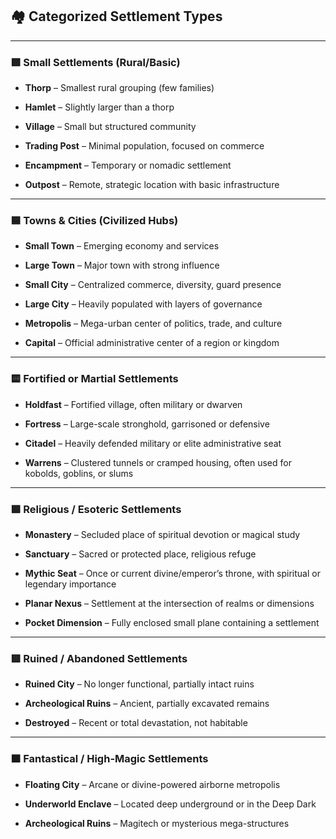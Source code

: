 
## 🏘️ **Categorized Settlement Types**

---

### 🟩 **Small Settlements (Rural/Basic)**

- **Thorp** – Smallest rural grouping (few families)
    
- **Hamlet** – Slightly larger than a thorp
    
- **Village** – Small but structured community
    
- **Trading Post** – Minimal population, focused on commerce
    
- **Encampment** – Temporary or nomadic settlement
    
- **Outpost** – Remote, strategic location with basic infrastructure
    

---

### 🟦 **Towns & Cities (Civilized Hubs)**

- **Small Town** – Emerging economy and services
    
- **Large Town** – Major town with strong influence
    
- **Small City** – Centralized commerce, diversity, guard presence
    
- **Large City** – Heavily populated with layers of governance
    
- **Metropolis** – Mega-urban center of politics, trade, and culture
    
- **Capital** – Official administrative center of a region or kingdom
    

---

### 🟨 **Fortified or Martial Settlements**

- **Holdfast** – Fortified village, often military or dwarven
    
- **Fortress** – Large-scale stronghold, garrisoned or defensive
    
- **Citadel** – Heavily defended military or elite administrative seat
    
- **Warrens** – Clustered tunnels or cramped housing, often used for kobolds, goblins, or slums
    

---

### 🟪 **Religious / Esoteric Settlements**

- **Monastery** – Secluded place of spiritual devotion or magical study
    
- **Sanctuary** – Sacred or protected place, religious refuge
    
- **Mythic Seat** – Once or current divine/emperor’s throne, with spiritual or legendary importance
    
- **Planar Nexus** – Settlement at the intersection of realms or dimensions
    
- **Pocket Dimension** – Fully enclosed small plane containing a settlement
    

---

### 🟥 **Ruined / Abandoned Settlements**

- **Ruined City** – No longer functional, partially intact ruins
    
- **Archeological Ruins** – Ancient, partially excavated remains
    
- **Destroyed** – Recent or total devastation, not habitable
    

---

### 🟧 **Fantastical / High-Magic Settlements**

- **Floating City** – Arcane or divine-powered airborne metropolis
    
- **Underworld Enclave** – Located deep underground or in the Deep Dark
    
- **Archeological Ruins** – Magitech or mysterious mega-structures